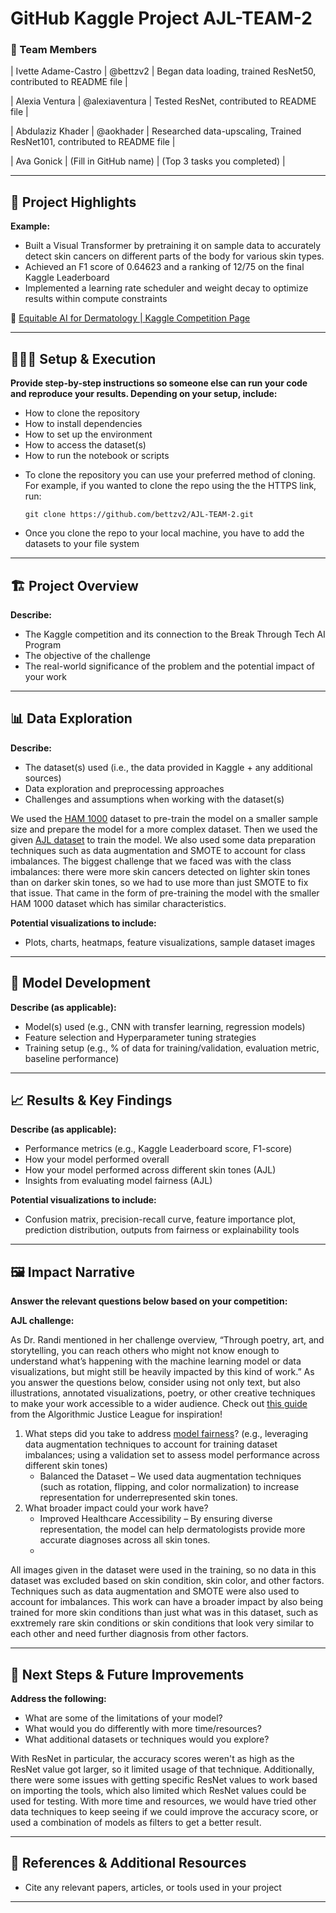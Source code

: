 
# GitHub Kaggle Project AJL-TEAM-2



### **👥 Team Members**
| Ivette Adame-Castro | @bettzv2 | Began data loading, trained ResNet50, contributed to README file |

| Alexia Ventura | @alexiaventura | Tested ResNet, contributed to README file |

| Abdulaziz Khader | @aokhader | Researched data-upscaling, Trained ResNet101, contributed to README file |

| Ava Gonick | (Fill in GitHub name) | (Top 3 tasks you completed) |

---

## **🎯 Project Highlights**

**Example:**

* Built a Visual Transformer by pretraining it on sample data to accurately detect skin cancers on different parts of the body for various skin types.
* Achieved an F1 score of 0.64623 and a ranking of 12/75 on the final Kaggle Leaderboard
* Implemented a learning rate scheduler and weight decay to optimize results within compute constraints

🔗 [Equitable AI for Dermatology | Kaggle Competition Page](https://www.kaggle.com/competitions/bttai-ajl-2025/overview)

---

## **👩🏽‍💻 Setup & Execution**

**Provide step-by-step instructions so someone else can run your code and reproduce your results. Depending on your setup, include:**

* How to clone the repository
* How to install dependencies
* How to set up the environment
* How to access the dataset(s)
* How to run the notebook or scripts

- To clone the repository you can use your preferred method of cloning. For example, if you wanted to clone the repo using the the HTTPS link, run:
  ```
  git clone https://github.com/bettzv2/AJL-TEAM-2.git
  ```
- Once you clone the repo to your local machine, you have to add the datasets to your file system

---

## **🏗️ Project Overview**

**Describe:**

* The Kaggle competition and its connection to the Break Through Tech AI Program
* The objective of the challenge
* The real-world significance of the problem and the potential impact of your work


---

## **📊 Data Exploration**

**Describe:**

* The dataset(s) used (i.e., the data provided in Kaggle \+ any additional sources)
* Data exploration and preprocessing approaches
* Challenges and assumptions when working with the dataset(s)

We used the [HAM 1000](https://www.kaggle.com/datasets/kmader/skin-cancer-mnist-ham10000) dataset to pre-train the model on a smaller sample size and prepare the model for a more complex dataset. Then we used the given [AJL dataset](https://www.kaggle.com/competitions/bttai-ajl-2025/data) to train the model. We also used some data preparation techniques such as data augmentation and SMOTE to account for class imbalances. The biggest challenge that we faced was with the class imbalances: there were more skin cancers detected on lighter skin tones than on darker skin tones, so we had to use more than just SMOTE to fix that issue. That came in the form of pre-training the model with the smaller HAM 1000 dataset which has similar characteristics. 

**Potential visualizations to include:**

* Plots, charts, heatmaps, feature visualizations, sample dataset images

---

## **🧠 Model Development**

**Describe (as applicable):**

* Model(s) used (e.g., CNN with transfer learning, regression models)
* Feature selection and Hyperparameter tuning strategies
* Training setup (e.g., % of data for training/validation, evaluation metric, baseline performance)



---

## **📈 Results & Key Findings**

**Describe (as applicable):**

* Performance metrics (e.g., Kaggle Leaderboard score, F1-score)
* How your model performed overall
* How your model performed across different skin tones (AJL)
* Insights from evaluating model fairness (AJL)

**Potential visualizations to include:**

* Confusion matrix, precision-recall curve, feature importance plot, prediction distribution, outputs from fairness or explainability tools

---

## **🖼️ Impact Narrative**

**Answer the relevant questions below based on your competition:**

**AJL challenge:**

As Dr. Randi mentioned in her challenge overview, “Through poetry, art, and storytelling, you can reach others who might not know enough to understand what’s happening with the machine learning model or data visualizations, but might still be heavily impacted by this kind of work.”
As you answer the questions below, consider using not only text, but also illustrations, annotated visualizations, poetry, or other creative techniques to make your work accessible to a wider audience.
Check out [this guide](https://drive.google.com/file/d/1kYKaVNR\_l7Abx2kebs3AdDi6TlPviC3q/view) from the Algorithmic Justice League for inspiration!

1. What steps did you take to address [model fairness](https://haas.berkeley.edu/wp-content/uploads/What-is-fairness_-EGAL2.pdf)? (e.g., leveraging data augmentation techniques to account for training dataset imbalances; using a validation set to assess model performance across different skin tones)
   - Balanced the Dataset – We used data augmentation techniques (such as rotation, flipping, and color normalization) to increase representation for underrepresented skin tones.
3. What broader impact could your work have?
   - Improved Healthcare Accessibility – By ensuring diverse representation, the model can help dermatologists provide more accurate diagnoses across all skin tones.
   - 

All images given in the dataset were used in the training, so no data in this dataset was excluded based on skin condition, skin color, and other factors. Techniques such as data augmentation and SMOTE were also used to account for imbalances. This work can have a broader impact by also being trained for more skin conditions than just what was in this dataset, such as exxtremely rare skin conditions or skin conditions that look very similar to each other and need further diagnosis from other factors.

---

## **🚀 Next Steps & Future Improvements**

**Address the following:**

* What are some of the limitations of your model?
* What would you do differently with more time/resources?
* What additional datasets or techniques would you explore?

With ResNet in particular, the accuracy scores weren't as high as the ResNet value got larger, so it limited usage of that technique. Additionally, there were some issues with getting specific ResNet values to work based on importing the tools, which also limited which ResNet values could be used for testing. With more time and resources, we would have tried other data techniques to keep seeing if we could improve the accuracy score, or used a combination of models as filters to get a better result.

---

## **📄 References & Additional Resources**

* Cite any relevant papers, articles, or tools used in your project

---
